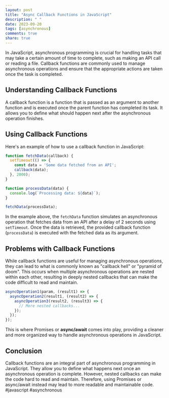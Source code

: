```yaml
---
layout: post
title: "Async Callback Functions in JavaScript"
description: " "
date: 2023-09-20
tags: [asynchronous]
comments: true
share: true
---
```


In JavaScript, asynchronous programming is crucial for handling tasks that may take a certain amount of time to complete, such as making an API call or reading a file. Callback functions are commonly used to manage asynchronous operations and ensure that the appropriate actions are taken once the task is completed.

## Understanding Callback Functions

A callback function is a function that is passed as an argument to another function and is executed once the parent function has completed its task. It allows you to define what should happen next after the asynchronous operation finishes.

## Using Callback Functions

Here's an example of how to use a callback function in JavaScript:

```javascript
function fetchData(callback) {
  setTimeout(() => {
    const data = 'Some data fetched from an API';
    callback(data);
  }, 2000);
}

function processData(data) {
  console.log(`Processing data: ${data}`);
}

fetchData(processData);
```

In the example above, the `fetchData` function simulates an asynchronous operation that fetches data from an API after a delay of 2 seconds using `setTimeout`. Once the data is retrieved, the provided callback function (`processData`) is executed with the fetched data as its argument.

## Problems with Callback Functions

While callback functions are useful for managing asynchronous operations, they can lead to what is commonly known as "callback hell" or "pyramid of doom". This occurs when multiple asynchronous operations are nested within each other, resulting in deeply nested callbacks that can make the code difficult to read and maintain.

```javascript
asyncOperation1(param, (result1) => {
  asyncOperation2(result1, (result2) => {
    asyncOperation3(result2, (result3) => {
      // More nested callbacks...
    });
  });
});
```

This is where Promises or **async/await** comes into play, providing a cleaner and more organized way to handle asynchronous operations in JavaScript.

## Conclusion

Callback functions are an integral part of asynchronous programming in JavaScript. They allow you to define what happens next once an asynchronous operation is complete. However, nested callbacks can make the code hard to read and maintain. Therefore, using Promises or async/await instead may lead to more readable and maintainable code. #javascript #asynchronous